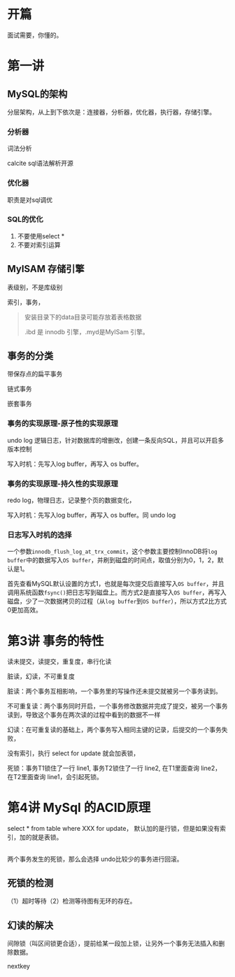 # 开篇

面试需要，你懂的。

# 第一讲





## MySQL的架构

分层架构，从上到下依次是：连接器，分析器，优化器，执行器，存储引擎。



### 分析器

词法分析

calcite sql语法解析开源



### 优化器

职责是对sql调优



### SQL的优化

1. 不要使用select *
2. 不要对索引运算



## MyISAM 存储引擎

表级别，不是库级别

索引，事务，

> 安装目录下的data目录可能存放着表格数据
>
> .ibd 是 innodb 引擎，.myd是MyISam 引擎。



## 事务的分类

带保存点的扁平事务

链式事务

嵌套事务



### 事务的实现原理-原子性的实现原理

undo log 逻辑日志，针对数据库的增删改，创建一条反向SQL，并且可以开启多版本控制

写入时机：先写入log buffer，再写入 os buffer。





### 事务的实现原理-持久性的实现原理

redo log，物理日志，记录整个页的数据变化，

写入时机：先写入log buffer，再写入 os buffer。同 undo log



### 日志写入时机的选择

一个参数`innodb_flush_log_at_trx_commit`，这个参数主要控制InnoDB将`log buffer`中的数据写入`OS buffer`，并刷到磁盘的时间点，取值分别为0，1，2，默认是1。

首先查看MySQL默认设置的方式1，也就是每次提交后直接写入`OS buffer`，并且调用系统函数`fsync()`把日志写到磁盘上。而方式2是直接写入`OS buffer`，再写入磁盘，少了一次数据拷贝的过程（从`log buffer`到`OS buffer`），所以方式2比方式0更加高效。





# 第3讲 事务的特性 



读未提交，读提交，重复度，串行化读

脏读，幻读，不可重复度

脏读：两个事务互相影响，一个事务里的写操作还未提交就被另一个事务读到。

不可重复读：两个事务同时开启，一个事务修改数据并完成了提交，被另一个事务读到，导致这个事务在两次读的过程中看到的数据不一样

幻读：在可重复读的基础上，两个事务写入相同主键的记录，后提交的一个事务失败，



没有索引，执行 select for update 就会加表锁，

死锁：事务T1锁住了一行 line1,  事务T2锁住了一行 line2,  在T1里面查询 line2， 在T2里面查询 line1，会引起死锁。





# 第4讲 MySql 的ACID原理



select * from table  where XXX for update， 默认加的是行锁，但是如果没有索引，加的就是表锁。



## 

两个事务发生的死锁，那么会选择 undo比较少的事务进行回滚。

## 死锁的检测

（1）超时等待（2）检测等待图有无环的存在。



## 幻读的解决

间隙锁（叫区间锁更合适），提前给某一段加上锁，让另外一个事务无法插入和删除数据。

nextkey




























